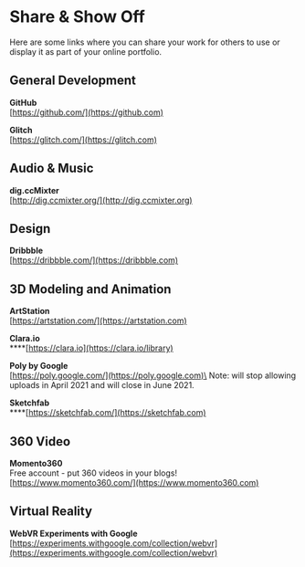 # Share & Show Off

Here are some links where you can share your work for others to use or display it as part of your online portfolio.

## General Development

**GitHub**\
[https://github.com/](https://github.com)

**Glitch**\
[https://glitch.com/](https://glitch.com)

## Audio & Music

**dig.ccMixter**\
[http://dig.ccmixter.org/](http://dig.ccmixter.org)

## Design

**Dribbble**\
[https://dribbble.com/](https://dribbble.com)

## 3D Modeling and Animation

**ArtStation**\
[https://artstation.com/](https://artstation.com)

**Clara.io**\
****[https://clara.io](https://clara.io/library)

**Poly by Google**\
[https://poly.google.com/](https://poly.google.com)\
Note: will stop allowing uploads in April 2021 and will close in June 2021.

**Sketchfab**\
****[https://sketchfab.com/](https://sketchfab.com)

## 360 Video

**Momento360**\
Free account - put 360 videos in your blogs!\
[https://www.momento360.com/](https://www.momento360.com)

## Virtual Reality

**WebVR Experiments with Google**\
[https://experiments.withgoogle.com/collection/webvr](https://experiments.withgoogle.com/collection/webvr)

